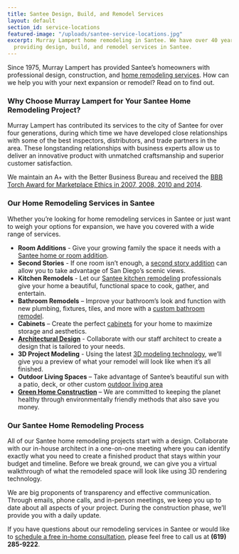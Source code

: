 ```yaml
---
title: Santee Design, Build, and Remodel Services
layout: default
section_id: service-locations
featured-image: "/uploads/santee-service-locations.jpg"
excerpt: Murray Lampert home remodeling in Santee. We have over 40 years experience
  providing design, build, and remodel services in Santee.
---
```


Since 1975, Murray Lampert has provided Santee’s homeowners with professional design, construction, and [home remodeling services](/san-diego-home-remodel-services). How can we help you with your next expansion or remodel? Read on to find out.

### Why Choose Murray Lampert for Your Santee Home Remodeling Project?

Murray Lampert has contributed its services to the city of Santee for over four generations, during which time we have developed close relationships with some of the best inspectors, distributors, and trade partners in the area. These longstanding relationships with business experts allow us to deliver an innovative product with unmatched craftsmanship and superior customer satisfaction.

We maintain an A+ with the Better Business Bureau and received the [BBB Torch Award for Marketplace Ethics in 2007, 2008, 2010 and 2014](/another-better-business-bureau-torch-award).

### Our Home Remodeling Services in Santee

Whether you’re looking for home remodeling services in Santee or just want to weigh your options for expansion, we have you covered with a wide range of services.

- **Room Additions** - Give your growing family the space it needs with a [Santee home or room addition](/room-additions-santee).
- **Second Stories** - If one room isn’t enough, a [second story addition](/san-diego-second-story-addition) can allow you to take advantage of San Diego’s scenic views.
- **Kitchen Remodels** - Let our [Santee kitchen remodeling](/kitchen-remodeling-santee) professionals give your home a beautiful, functional space to cook, gather, and entertain.
- **Bathroom Remodels** – Improve your bathroom’s look and function with new plumbing, fixtures, tiles, and more with a [custom bathroom remodel](/san-diego-bathroom-remodeling-services).
- **Cabinets** – Create the perfect [cabinets](/san-diego-custom-cabinet-construction-services) for your home to maximize storage and aesthetics.
- **[Architectural Design](/san-diego-architectural-design-services)** - Collaborate with our staff architect to create a design that is tailored to your needs.
- **3D Project Modeling** - Using the latest [3D modeling technology](/3d-architectural-rendering-services), we’ll give you a preview of what your remodel will look like when it’s all finished.
- **Outdoor Living Spaces** – Take advantage of Santee’s beautiful sun with a patio, deck, or other custom [outdoor living area](/san-diego-outdoor-living-space-design/)
- **[Green Home Construction](/san-diego-green-home-construction)** – We are committed to keeping the planet healthy through environmentally friendly methods that also save you money.

### Our Santee Home Remodeling Process

All of our Santee home remodeling projects start with a design. Collaborate with our in-house architect in a one-on-one meeting where you can identify exactly what you need to create a finished product that stays within your budget and timeline. Before we break ground, we can give you a virtual walkthrough of what the remodeled space will look like using 3D rendering technology.

We are big proponents of transparency and effective communication. Through emails, phone calls, and in-person meetings, we keep you up to date about all aspects of your project. During the construction phase, we’ll provide you with a daily update.

If you have questions about our remodeling services in Santee or would like to [schedule a free in-home consultation](#quick-contact), please feel free to call us at **(619) 285-9222**.
